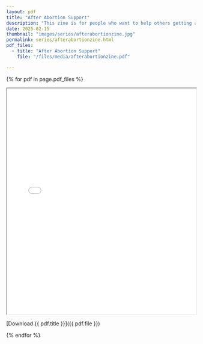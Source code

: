 ```yaml
---
layout: pdf
title: "After Abortion Support"
description: "This zine is for people who want to help others getting abortions"
date: 2025-02-15
thumbnail: "images/series/afterabortionzine.jpg"
permalink: series/afterabortionzine.html
pdf_files:
  - title: "After Abortion Support"
    file: "/files/media/afterabortionzine.pdf"

---
```



{% for pdf in page.pdf_files %}
<div class="pdf-embed">
<iframe src="{{ pdf.file }}" 
        title="{{ pdf.title }} PDF document" 
        width="100%" height="600">
  Your browser does not support iframes. Please <a href="{{ pdf.file }}">download the PDF</a> to view it.
</iframe>
</div>

[Download {{ pdf.title }}]({{ pdf.file }})

{% endfor %}